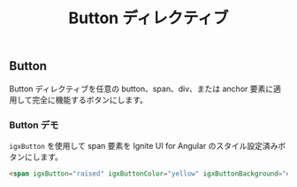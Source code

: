 ﻿---
title: Button ディレクティブ
_description: Ignite UI for Angular の Button コントロールで規格のボタンに定義済みテキスト、画像、およびその他の機能を追加します。
_keywords: Ignite UI for Angular, UI コントロール, Angular ウィジェット, web ウィジェット, UI ウィジェット, Angular, ネイティブ Angular コンポーネント スィート, ネイティブ Angular コントロール, ネイティブ Angular コンポーネント ライブラリ, Angular Button コンポーネント, Angular Button コントロール
---

## Button
<p class="highlight">Button ディレクティブを任意の button、span、div、または anchor 要素に適用して完全に機能するボタンにします。</p>
<div class="divider"></div>

### Button デモ

`igxButton` を使用して span 要素を Ignite UI for Angular のスタイル設定済みボタンにします。
```html
<span igxButton="raised" igxButtonColor="yellow" igxButtonBackground="#000">クリック<span>
```
<div class="sample-container" style="height: 1192px">
    <iframe seamless width="100%" height="100%" frameborder="0" src="https://{environment:host}/angular-demos/buttons">
</div>
<div class="divider--half"></div>

### 使用方法
```html
<target-element igxButton [..options]>クリック</target-element>
```
<div class="divider--half"></div>

### Button タイプ
| 名前   | 説明 |
|:----------|:-------------:|
| `flat` | デフォルトのボタン タイプ。透明な背景およびプライマリ テーマ色のテキスト。 |
| `raised` | 名前どおり、このボタン タイプは box-shadow を使用します。プライマリ テーマ色の背景および白いテキスト。 |
| `gradient` | raised ボタン タイプと同じです。それに、背景色にグラデーションを指定できます。 |
| `fab` | フローティング アクションのボタン タイプ。丸形で、プライマリ テーマ色の背景色と白い前景色。 |
| `icon` | これは最もシンプルなボタン タイプです。アイコンをボタンとして使用する場合に使用します。 |
| `navbar` | icon ボタン タイプと同じですが、igx-navbar コンポーネントで使用するために最適化されています。 |
<div class="divider--half"></div>

### API
| 名前   |      型      |  説明 |
|:----------|:-------------:|:------|
| `igxButton` |  string | 使用される igxButton のタイプを設定します。デフォルト値は flat です。|
| `igxButtonColor` |    string   |   ボタンのテキスト色を設定します。任意の有効な CSS 色値を使用できます。 |
| `igxButtonBackground` | string | ボタンの背景色を設定します。任意の有効な CSS 色値を使用できます。 |
<div class="divider--half"></div>

